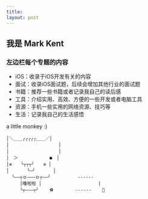 ```yaml
---
title:  
layout: post
---
```


##  我是 Mark Kent

### 左边栏每个专题的内容

- iOS：收录于iOS开发有关的内容
- 面试：收录iOS面试题，后续会增加其他行业的面试题
- 书籍：推荐一些书籍或者记录我自己的读后感
- 工具：介绍实用、高效、方便的一些开发或者电脑工具
- 资源：手机一些实用的网络资源、技巧等
- 生活：记录我自己的生活感悟                                    


a little monkey :)
                        
```                      
│＼＿＿╭╭╭╭╭＿＿／│     
│　　　　　　　　　　　│       
│　　　　　　　　　　　│  
│　＞　　　　　　　●　│  
│≡　　╰┬┬┬╯　　≡ │  
│　　　　╰—╯　　　　│              
  ╰——┬ｏ———ｏ┬——╯          ------       
　　　│噜啦啦 │                     |
　　　╰┬———┬╯    ⚽️        ------    🐜 
```











